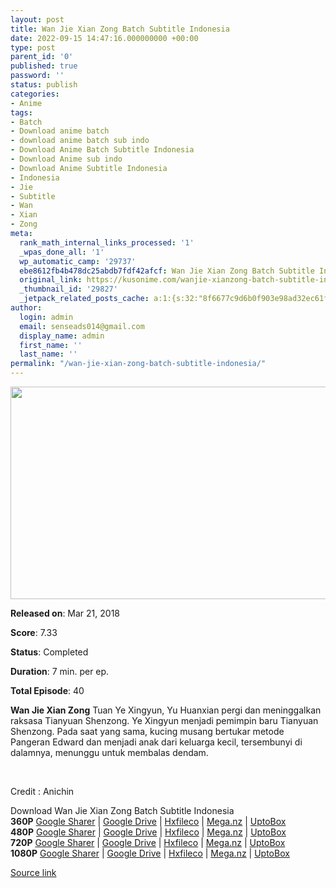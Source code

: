 ```yaml
---
layout: post
title: Wan Jie Xian Zong Batch Subtitle Indonesia
date: 2022-09-15 14:47:16.000000000 +00:00
type: post
parent_id: '0'
published: true
password: ''
status: publish
categories:
- Anime
tags:
- Batch
- Download anime batch
- download anime batch sub indo
- Download Anime Batch Subtitle Indonesia
- Download Anime sub indo
- Download Anime Subtitle Indonesia
- Indonesia
- Jie
- Subtitle
- Wan
- Xian
- Zong
meta:
  rank_math_internal_links_processed: '1'
  _wpas_done_all: '1'
  wp_automatic_camp: '29737'
  ebe8612fb4b478dc25abdb7fdf42afcf: Wan Jie Xian Zong Batch Subtitle Indonesia
  original_link: https://kusonime.com/wanjie-xianzong-batch-subtitle-indonesia/
  _thumbnail_id: '29827'
  _jetpack_related_posts_cache: a:1:{s:32:"8f6677c9d6b0f903e98ad32ec61f8deb";a:2:{s:7:"expires";i:1663298371;s:7:"payload";a:3:{i:0;a:1:{s:2:"id";i:29814;}i:1;a:1:{s:2:"id";i:29820;}i:2;a:1:{s:2:"id";i:29824;}}}}
author:
  login: admin
  email: senseads014@gmail.com
  display_name: admin
  first_name: ''
  last_name: ''
permalink: "/wan-jie-xian-zong-batch-subtitle-indonesia/"
---
```

<p><img width="604" height="340" src="{{ site.baseurl }}/assets/2022/09/Wan-Jie-Xian-Zong-604x340.jpg" class="attachment-thumb-large size-thumb-large wp-post-image" alt="" loading="lazy" title="Wan Jie Xian Zong Batch Subtitle Indonesia" srcset="https://kusonime.com/wp-content/uploads/2022/02/Wan-Jie-Xian-Zong-604x340.jpg 604w, https://kusonime.com/wp-content/uploads/2022/02/Wan-Jie-Xian-Zong-300x169.jpg 300w, https://kusonime.com/wp-content/uploads/2022/02/Wan-Jie-Xian-Zong-1024x576.jpg 1024w, https://kusonime.com/wp-content/uploads/2022/02/Wan-Jie-Xian-Zong-768x432.jpg 768w, https://kusonime.com/wp-content/uploads/2022/02/Wan-Jie-Xian-Zong-520x293.jpg 520w, https://kusonime.com/wp-content/uploads/2022/02/Wan-Jie-Xian-Zong.jpg 1280w" sizes="(max-width: 604px) 100vw, 604px" />
<p><b>Released on</b>: Mar 21, 2018</p>
<p>
<p><b>Score</b>: 7.33</p>
<p>
<p><b>Status</b>: Completed</p>
<p>
<p><b>Duration</b>: 7 min. per ep.</p>
<p>
<p><b>Total Episode</b>: 40</p>
<p>
<p><strong>Wan Jie Xian Zong</strong> Tuan Ye Xingyun, Yu Huanxian pergi dan meninggalkan raksasa Tianyuan Shenzong. Ye Xingyun menjadi pemimpin baru Tianyuan Shenzong. Pada saat yang sama, kucing musang bertukar metode Pangeran Edward dan menjadi anak dari keluarga kecil, tersembunyi di dalamnya, menunggu untuk membalas dendam.</p>
<p>
<p> </p>
<p>
<p>Credit : Anichin</p>
<p>
<div class="smokeddl">
<div class="smokettl">Download Wan Jie Xian Zong Batch Subtitle Indonesia</div>
<div class="smokeurl"><strong>360P</strong> <a href="https://acefile.co/f/67388446/kusonime-wonderland-s1-360p-rar" target="_blank" rel="noopener noreferrer">Google Sharer</a> | <a href="https://drive.google.com/uc?export=download&amp;id=1BaJyq7RHc3iYStgoJZCXsBS8SjLnY4wQ" target="_blank" rel="noopener">Google Drive</a> | <a href="https://hxfile.co/kzz9ug7e01p1" target="_blank" rel="noopener">Hxfileco</a> | <a href="https://mega.nz/file/pxVkmLRL#5H9Ex8ZmHxF9QKXHbbVD8JqWtJsqdr3rbIfMyI3KGkc" target="_blank" rel="noopener">Mega.nz</a> | <a href="https://uptobox.com/a07a4rf333zy" target="_blank" rel="noopener">UptoBox</a></div>
<div class="smokeurl"><strong>480P</strong> <a href="https://acefile.co/f/67388447/kusonime-wonderland-s1-480p-rar" target="_blank" rel="noopener noreferrer">Google Sharer</a> | <a href="https://drive.google.com/uc?export=download&amp;id=17YGrXALg7TCbU0G0nQpnRLHff_KG-Gt7" target="_blank" rel="noopener">Google Drive</a> | <a href="https://hxfile.co/y5sut85tcluv" target="_blank" rel="noopener">Hxfileco</a> | <a href="https://mega.nz/file/R5Ny0bIR#x7bqTPWNGB0kDQUmUSzQ1shDT43Q3bCHZggMixvU6Fo" target="_blank" rel="noopener">Mega.nz</a> | <a href="https://uptobox.com/0n7f48el0lez" target="_blank" rel="noopener">UptoBox</a></div>
<div class="smokeurl"><strong>720P</strong> <a href="https://acefile.co/f/67388449/kusonime-wonderland-s1-720p-rar" target="_blank" rel="noopener noreferrer">Google Sharer</a> | <a href="https://drive.google.com/uc?export=download&amp;id=13WD9pSg6G2K9q48ScFWPDU3l_8qXSOfo" target="_blank" rel="noopener">Google Drive</a> | <a href="https://hxfile.co/jvaf9t5s55jo" target="_blank" rel="noopener">Hxfileco</a> | <a href="https://mega.nz/file/AgFiTDDR#KI64QjKZhUzk2x6gvottrPHbiYuSKjGPDtq8kDWWboA" target="_blank" rel="noopener">Mega.nz</a> | <a href="https://uptobox.com/ms20b6ipxlx8" target="_blank" rel="noopener">UptoBox</a></div>
<div class="smokeurl"><strong>1080P</strong> <a href="https://acefile.co/f/67388452/kusonime-wonderland-s1-1080p-rar" target="_blank" rel="noopener noreferrer">Google Sharer</a> | <a href="https://drive.google.com/uc?export=download&amp;id=1JOCVn-1rHrNOmHwAEUhyX4dT3mBJUKT0" target="_blank" rel="noopener">Google Drive</a> | <a href="https://hxfile.co/52jwswbtd2jl" target="_blank" rel="noopener">Hxfileco</a> | <a href="https://mega.nz/file/pkMUhBBJ#uhtEej0yF-77PSW_fAx1Ec61TykNdvZ0mSgPl2nzSJo" target="_blank" rel="noopener">Mega.nz</a> | <a href="https://uptobox.com/4fz2gpvmvhul" target="_blank" rel="noopener">UptoBox</a></div>
</div>
<p><a href="https://kusonime.com/wanjie-xianzong-batch-subtitle-indonesia/">Source link </a></p>
